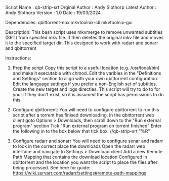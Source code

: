 Script Name    :  qb-strip-srt
Orginal Author :  Andy Sibthorp
Latest Author  :  Andy Sibthorp
Version        :  1.0
Date           :  19/03/2024

Dependencies:
  qbittorrent-nox
  mkvtoolnix-cli
  mkvtoolnix-gui

Description:
  This bash script uses mkvmerge to remove unwanted subtitles (SRT) from specifed mkv file. It then deletes the original mkv file and moves it to the specified target dir.
  This designed to work with radarr and sonarr and qbittorrent

Instructions:

1. Prep the script
   Copy this script to a useful location (e.g. /usr/local/bin) and make it executable with chmod.
   Edit the varibles in the "Definitions and Settings" section to align with your own qbittorrent configuration.
   Edit the language settings if you prefer a non-English set of subtitles.
   Create the new target and logs directies. This script will try to do to for your if they don't exist, so it is assumed the script has permissions to do this.


2. Configure qbittorrent:
   You will need to configure qbittorrent to run this script after a torrent has finised downloading.
   In the qbittorrent web client goto Options > Downloads, then scroll down to the "Run external program" section
   Tick "Run external program on torrent finished"
   Enter the following in to the box below that tick box:
      /<path to the script>/qb-strip-srt "%R"


3. Configure radarr and sonarr
   You will need to configure sonar and radarr to look in the correct place the downloads
   Open the radarr web interface and navigate to Settings > Download client
   Add a new Remote Path Mapping that contains the download location Configured in qbittorrent and the location you want the script to place the files after being processed.
   See here for guide: https://wiki.servarr.com/radarr/settings#remote-path-mappings
